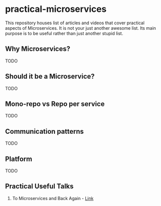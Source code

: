 # practical-microservices

This repository houses list of articles and videos that cover practical aspects of Microservices. It is not your just another awesome list. Its main purpose is to be useful rather than just another stupid list.

## Why Microservices?

TODO

## Should it be a Microservice?

TODO

## Mono-repo vs Repo per service

TODO

## Communication patterns

TODO

## Platform

TODO

## Practical Useful Talks

1. To Microservices and Back Again - [Link](https://www.infoq.com/presentations/microservices-monolith-antipatterns/)
